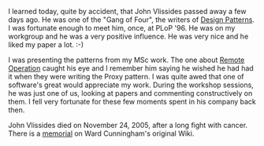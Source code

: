 I learned today, quite by accident, that John Vlissides passed away a few
days ago.  He was one of the "Gang of Four", the writers of
[Design Patterns](http://amzn.com/0201633612).
I was fortunate enough to meet him, once, at PLoP '96.  He was on my workgroup
and he was a very positive influence.  He was very nice and he liked my paper
a lot.  :-)

I was presenting the patterns from my MSc work.  The one about
[Remote Operation](http://www.iro.umontreal.ca/~keller/Layla/remote.pdf)
caught his eye and I remember him saying he wished he had had it
when they were writing the Proxy pattern.  I was quite awed that one of
software's great would appreciate my work.  During the workshop sessions, he
was just one of us, looking at papers and commenting constructively on them.
I fell very fortunate for these few moments spent in his company back then.

John Vlissides died on November 24, 2005, after a long fight with cancer.
There is a [memorial](http://www.c2.com/cgi/wiki?JohnVlissides) on
Ward Cunningham's original Wiki.
